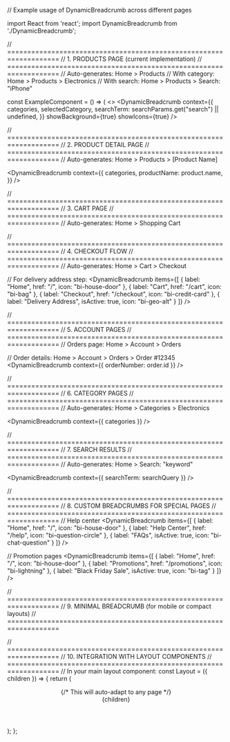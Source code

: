 // Example usage of DynamicBreadcrumb across different pages

import React from 'react';
import DynamicBreadcrumb from './DynamicBreadcrumb';

// ===================================================================
// 1. PRODUCTS PAGE (current implementation)
// ===================================================================
// Auto-generates: Home > Products
// With category: Home > Products > Electronics
// With search: Home > Products > Search: "iPhone"

const ExampleComponent = () => (
  <>
    <DynamicBreadcrumb
      context={{
        categories,
        selectedCategory,
        searchTerm: searchParams.get("search") || undefined,
      }}
  showBackground={true}
  showIcons={true}
/>

// ===================================================================
// 2. PRODUCT DETAIL PAGE
// ===================================================================
// Auto-generates: Home > Products > [Product Name]

<DynamicBreadcrumb
  context={{
    categories,
    productName: product.name,
  }}
/>

// ===================================================================
// 3. CART PAGE
// ===================================================================
// Auto-generates: Home > Shopping Cart

<DynamicBreadcrumb />

// ===================================================================
// 4. CHECKOUT FLOW
// ===================================================================
// Auto-generates: Home > Cart > Checkout

<DynamicBreadcrumb />

// For delivery address step:
<DynamicBreadcrumb
  items={[
    { label: "Home", href: "/", icon: "bi-house-door" },
    { label: "Cart", href: "/cart", icon: "bi-bag" },
    { label: "Checkout", href: "/checkout", icon: "bi-credit-card" },
    { label: "Delivery Address", isActive: true, icon: "bi-geo-alt" }
  ]}
/>

// ===================================================================
// 5. ACCOUNT PAGES
// ===================================================================
// Orders page: Home > Account > Orders
<DynamicBreadcrumb />

// Order details: Home > Account > Orders > Order #12345
<DynamicBreadcrumb
  context={{
    orderNumber: order.id
  }}
/>

// ===================================================================
// 6. CATEGORY PAGES
// ===================================================================
// Auto-generates: Home > Categories > Electronics

<DynamicBreadcrumb
  context={{
    categories
  }}
/>

// ===================================================================
// 7. SEARCH RESULTS
// ===================================================================
// Auto-generates: Home > Search: "keyword"

<DynamicBreadcrumb
  context={{
    searchTerm: searchQuery
  }}
/>

// ===================================================================
// 8. CUSTOM BREADCRUMBS FOR SPECIAL PAGES
// ===================================================================
// Help center
<DynamicBreadcrumb
  items={[
    { label: "Home", href: "/", icon: "bi-house-door" },
    { label: "Help Center", href: "/help", icon: "bi-question-circle" },
    { label: "FAQs", isActive: true, icon: "bi-chat-question" }
  ]}
/>

// Promotion pages
<DynamicBreadcrumb
  items={[
    { label: "Home", href: "/", icon: "bi-house-door" },
    { label: "Promotions", href: "/promotions", icon: "bi-lightning" },
    { label: "Black Friday Sale", isActive: true, icon: "bi-tag" }
  ]}
/>

// ===================================================================
// 9. MINIMAL BREADCRUMB (for mobile or compact layouts)
// ===================================================================
<DynamicBreadcrumb
  showBackground={false}
  showIcons={false}
  className="compact"
/>

// ===================================================================
// 10. INTEGRATION WITH LAYOUT COMPONENTS
// ===================================================================
// In your main layout component:
const Layout = ({ children }) => {
  return (
    <div>
      <Header />
      <DynamicBreadcrumb />  {/* This will auto-adapt to any page */}
      <main>{children}</main>
      <Footer />
    </div>
  );
};

